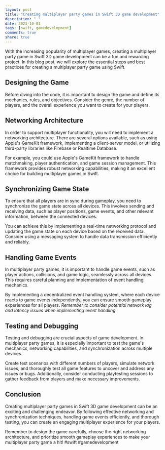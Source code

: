 ```yaml
---
layout: post
title: "Creating multiplayer party games in Swift 3D game development"
description: " "
date: 2023-10-01
tags: [swift, gamedevelopment]
comments: true
share: true
---
```


With the increasing popularity of multiplayer games, creating a multiplayer party game in Swift 3D game development can be a fun and rewarding project. In this blog post, we will explore the essential steps and best practices for creating a multiplayer party game using Swift.

## Designing the Game

Before diving into the code, it is important to design the game and define its mechanics, rules, and objectives. Consider the genre, the number of players, and the overall experience you want to create for your players.

## Networking Architecture

In order to support multiplayer functionality, you will need to implement a networking architecture. There are several options available, such as using Apple's GameKit framework, implementing a client-server model, or utilizing third-party libraries like Firebase or Realtime Database.

For example, you could use Apple's GameKit framework to handle matchmaking, player authentication, and game session management. This framework provides robust networking capabilities, making it an excellent choice for building multiplayer games in Swift.

## Synchronizing Game State

To ensure that all players are in sync during gameplay, you need to synchronize the game state across all devices. This involves sending and receiving data, such as player positions, game events, and other relevant information, between the connected devices.

You can achieve this by implementing a real-time networking protocol and updating the game state on each device based on the received data. Consider using a messaging system to handle data transmission efficiently and reliably.

## Handling Game Events

In multiplayer party games, it is important to handle game events, such as player actions, collisions, and game logic, seamlessly across all devices. This requires careful planning and implementation of event handling mechanics.

By implementing a decentralized event handling system, where each device reacts to game events independently, you can ensure smooth gameplay experiences for all players. *Remember to consider potential network lag and latency issues when implementing event handling.*

## Testing and Debugging

Testing and debugging are crucial aspects of game development. In multiplayer party games, it is especially important to test the game's mechanics, networking capabilities, and synchronization across multiple devices.

Create test scenarios with different numbers of players, simulate network issues, and thoroughly test all game features to uncover and address any issues or bugs. Additionally, consider conducting playtesting sessions to gather feedback from players and make necessary improvements.

## Conclusion

Creating multiplayer party games in Swift 3D game development can be an exciting and challenging endeavor. By following effective networking and synchronization techniques, handling game events efficiently, and thorough testing, you can create an engaging multiplayer experience for your players.

Remember to design the game carefully, choose the right networking architecture, and prioritize smooth gameplay experiences to make your multiplayer party game a hit! #swift #gamedevelopment